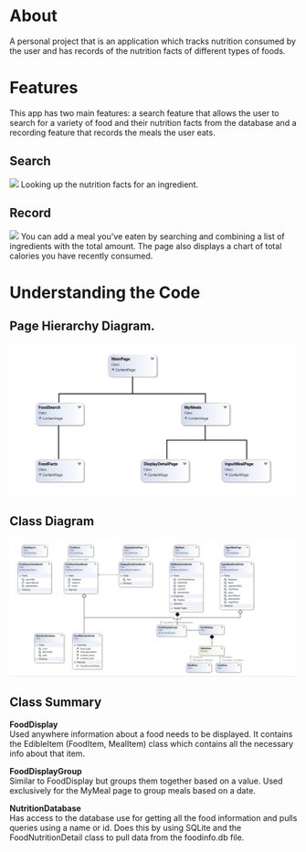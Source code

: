 # About
A personal project that is an application which tracks nutrition consumed by the user and has records of the nutrition facts of different types of foods.

# Features
This app has two main features: a search feature that allows the user to search for a variety of food and their nutrition facts from the database and a recording feature that records the meals the user eats.

## Search
![](https://youtu.be/a8jCKsyJlo0)
Looking up the nutrition facts for an ingredient.

## Record
![](https://www.youtube.com/embed/a8jCKsyJlo0?si=A3Yu_d5Q2COn7fDB)
You can add a meal you've eaten by searching and combining a list of ingredients with the total amount. The page also displays a chart of total calories you have recently consumed. 


# Understanding the Code

## Page Hierarchy Diagram.
![Model](https://raw.githubusercontent.com/AlexN235/NutritionTracker/refs/heads/master/docs/images/Page%20Hierarchy.png)

## Class Diagram 
![Model](https://raw.githubusercontent.com/AlexN235/NutritionTracker/refs/heads/master/docs/images/UML%20Class%20Diagram.png)

## Class Summary

**FoodDisplay**<br/>
  Used anywhere information about a food needs to be displayed. It contains the EdibleItem (FoodItem, MealItem) class which contains all the necessary info about that item.

**FoodDisplayGroup**<br/>
  Similar to FoodDisplay but groups them together based on a value. Used exclusively for the MyMeal page to group meals based on a date.

**NutritionDatabase**<br/>
  Has access to the database use for getting all the food information and pulls queries using a name or id. Does this by using SQLite and the FoodNutritionDetail class to pull data from the foodinfo.db file.




